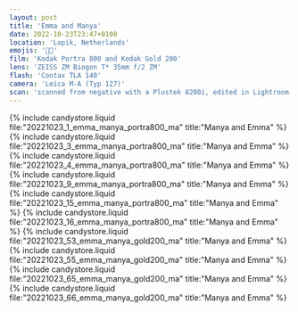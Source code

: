 ```yaml
---
layout: post
title: 'Emma and Manya'
date: 2022-10-23T23:47+0100
location: 'Lopik, Netherlands'
emojis: '🔞👯'
film: 'Kodak Portra 800 and Kodak Gold 200'
lens: 'ZEISS ZM Biogon T* 35mm f/2 ZM'
flash: 'Contax TLA 140'
camera: 'Leica M-A (Typ 127)'
scan: 'scanned from negative with a Plustek 8200i, edited in Lightroom'
---
```


{% include candystore.liquid file:"20221023_1_emma_manya_portra800_ma" title:"Manya and Emma" %}
{% include candystore.liquid file:"20221023_3_emma_manya_portra800_ma" title:"Manya and Emma" %}
{% include candystore.liquid file:"20221023_4_emma_manya_portra800_ma" title:"Manya and Emma" %}
{% include candystore.liquid file:"20221023_9_emma_manya_portra800_ma" title:"Manya and Emma" %}
{% include candystore.liquid file:"20221023_15_emma_manya_portra800_ma" title:"Manya and Emma" %}
{% include candystore.liquid file:"20221023_16_emma_manya_portra800_ma" title:"Manya and Emma" %}
{% include candystore.liquid file:"20221023_53_emma_manya_gold200_ma" title:"Manya and Emma" %}
{% include candystore.liquid file:"20221023_55_emma_manya_gold200_ma" title:"Manya and Emma" %}
{% include candystore.liquid file:"20221023_65_emma_manya_gold200_ma" title:"Manya and Emma" %}
{% include candystore.liquid file:"20221023_66_emma_manya_gold200_ma" title:"Manya and Emma" %}